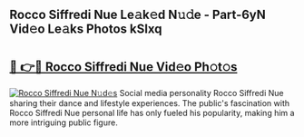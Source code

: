 ## Rocco Siffredi Nue Le𝚊k𝚎d N𝚞𝚍e - Part-6yN Vid𝚎o Le𝚊ks Photos kSIxq

# <h2><a href="http://fb7w6cc.evod.top/?m=Rocco+Siffredi+Nue">🔗 👉🔴 Rocco Siffredi Nue Vid𝚎o Ph𝚘t𝚘s</a></h2>

[![Rocco Siffredi Nue N𝚞d𝚎s](https://i.imgur.com/8V9OHl7.gif)](http://fb7w6cc.evod.top/?m=Rocco+Siffredi+Nue)
Social media personality Rocco Siffredi Nue sharing their dance and lifestyle experiences. The public's fascination with Rocco Siffredi Nue personal life has only fueled his popularity, making him a more intriguing public figure. 
